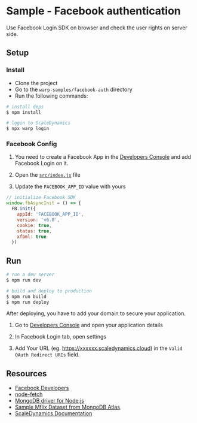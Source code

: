 # Sample - Facebook authentication

Use Facebook Login SDK on browser and check the user rights on server side.

## Setup

### Install

- Clone the project
- Go to the `warp-samples/facebook-auth` directory
- Run the following commands:

```bash
# install deps
$ npm install

# login to ScaleDynamics
$ npx warp login
```

### Facebook Config

1. You need to create a Facebook App in the [Developers Console](https://developers.facebook.com/) and add Facebook Login on it.

2. Open the [`src/index.js`](src/index.js) file

3. Update the `FACEBOOK_APP_ID` value with yours

```js
// initialize Facebook SDK
window.fbAsyncInit = () => {
  FB.init({
    appId: 'FACEBOOK_APP_ID',
    version: 'v6.0',
    cookie: true,
    status: true,
    xfbml: true
  })
```

## Run

```bash
# run a dev server
$ npm run dev

# build and deploy to production
$ npm run build
$ npm run deploy
```

After deploying, you have to add your domain to secure your application.

1. Go to [Developers Console](https://developers.facebook.com/) and open your application details

2. In Facebook Login tab, open settings

3. Add Your URL (eg. https://xxxxxx.scaledynamics.cloud) in the `Valid OAuth Redirect URIs` field.

## Resources

- [Facebook Developers](https://developers.facebook.com/)
- [node-fetch](https://www.npmjs.com/package/node-fetch)
- [MongoDB driver for Node.js](https://www.npmjs.com/package/mongodb)
- [Sample Mflix Dataset from MongoDB Atlas](https://docs.atlas.mongodb.com/sample-data/sample-mflix/)
- [ScaleDynamics Documentation](https://docs.scaledynamics.com/)
